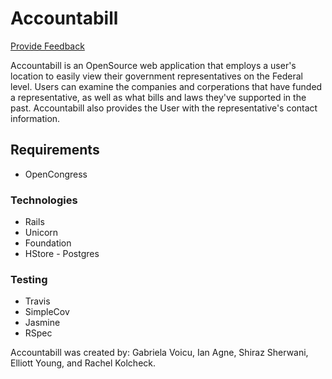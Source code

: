 # Accountabill

[Provide Feedback](http://goo.gl/forms/SZ5EQcqXCv)

Accountabill is an OpenSource web application that employs a user's location to easily view their government representatives on the Federal level. Users can examine the companies and corperations that have funded a representative, as well as what bills and laws they've supported in the past. Accountabill also provides the User with the representative's contact information.


## Requirements
- OpenCongress



### Technologies
- Rails
- Unicorn
- Foundation
- HStore - Postgres

### Testing
- Travis
- SimpleCov
- Jasmine
- RSpec


Accountabill was created by: 
Gabriela Voicu, Ian Agne, Shiraz Sherwani, Elliott Young, and Rachel Kolcheck. 
